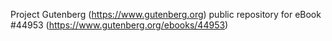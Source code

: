 Project Gutenberg (https://www.gutenberg.org) public repository for eBook #44953 (https://www.gutenberg.org/ebooks/44953)
